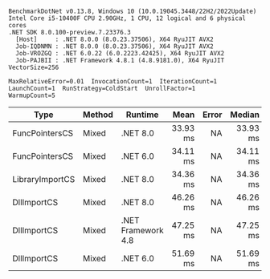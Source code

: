 ```

BenchmarkDotNet v0.13.8, Windows 10 (10.0.19045.3448/22H2/2022Update)
Intel Core i5-10400F CPU 2.90GHz, 1 CPU, 12 logical and 6 physical cores
.NET SDK 8.0.100-preview.7.23376.3
  [Host]     : .NET 8.0.0 (8.0.23.37506), X64 RyuJIT AVX2
  Job-IQDNMN : .NET 8.0.0 (8.0.23.37506), X64 RyuJIT AVX2
  Job-VROZGQ : .NET 6.0.22 (6.0.2223.42425), X64 RyuJIT AVX2
  Job-PAJBII : .NET Framework 4.8.1 (4.8.9181.0), X64 RyuJIT VectorSize=256

MaxRelativeError=0.01  InvocationCount=1  IterationCount=1  
LaunchCount=1  RunStrategy=ColdStart  UnrollFactor=1  
WarmupCount=5  

```
| Type            | Method | Runtime            | Mean     | Error | Median   | Min      | Max      | Allocated |
|---------------- |------- |------------------- |---------:|------:|---------:|---------:|---------:|----------:|
| FuncPointersCS  | Mixed  | .NET 8.0           | 33.93 ms |    NA | 33.93 ms | 33.93 ms | 33.93 ms |    1000 B |
| FuncPointersCS  | Mixed  | .NET 6.0           | 34.11 ms |    NA | 34.11 ms | 34.11 ms | 34.11 ms |    1240 B |
| LibraryImportCS | Mixed  | .NET 8.0           | 34.36 ms |    NA | 34.36 ms | 34.36 ms | 34.36 ms |     952 B |
| DllImportCS     | Mixed  | .NET 8.0           | 46.26 ms |    NA | 46.26 ms | 46.26 ms | 46.26 ms |     952 B |
| DllImportCS     | Mixed  | .NET Framework 4.8 | 47.25 ms |    NA | 47.25 ms | 47.25 ms | 47.25 ms |         - |
| DllImportCS     | Mixed  | .NET 6.0           | 51.69 ms |    NA | 51.69 ms | 51.69 ms | 51.69 ms |    1192 B |
